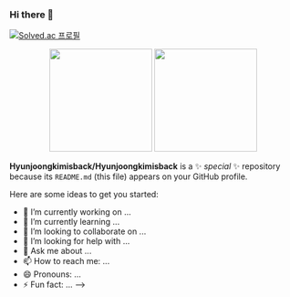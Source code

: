 ### Hi there 👋

[![Solved.ac
프로필](http://mazassumnida.wtf/api/v2/generate_badge?boj=rlagus857)](https://solved.ac/rlagus857)

<p align="center">
<img height="180em" src="https://github-readme-stats-plum-pi.vercel.app/api?username=Hyunjoongkimisback&show_icons=true" />
<img height="180em" src="https://github-readme-stats-plum-pi.vercel.app/api/top-langs/?username=Hyunjoongkimisback&layout=compact&hide=jupyter%20notebook" />
</p>

**Hyunjoongkimisback/Hyunjoongkimisback** is a ✨ _special_ ✨ repository because its `README.md` (this file) appears on your GitHub profile.

Here are some ideas to get you started:

- 🔭 I’m currently working on ...
- 🌱 I’m currently learning ...
- 👯 I’m looking to collaborate on ...
- 🤔 I’m looking for help with ...
- 💬 Ask me about ...
- 📫 How to reach me: ...
- 😄 Pronouns: ...
- ⚡ Fun fact: ...
-->
